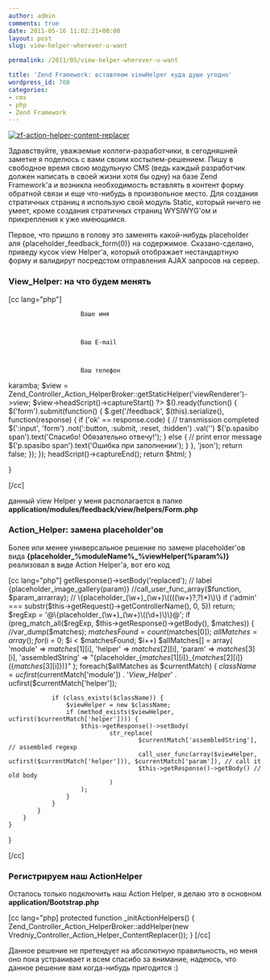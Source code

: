 ```yaml
---
author: admin
comments: true
date: 2011-05-16 11:02:21+00:00
layout: post
slug: view-helper-wherever-u-want

permalink: /2011/05/view-helper-wherever-u-want

title: 'Zend Framework: вставляем viewHelper куда душе угодно'
wordpress_id: 708
categories:
- cms
- php
- Zend Framework
---
```


[![zf-action-helper-content-replacer](http://vredniy.ru/wp-content/uploads/2011/05/content-replacer-150x150.png)](http://vredniy.ru/wp-content/uploads/2011/05/content-replacer.png)


Здравствуйте, уважаемые коллеги-разработчики, в сегодняшней заметке я поделюсь с вами своим костылем-решением. Пишу в свободное время свою модульную CMS (ведь каждый разработчик должен написать в своей жизни хотя бы одну) на базе Zend Framework'а и возникла необходимость вставлять в контент форму обратной связи и еще что-нибудь в произвольное место. Для создания стратичных страниц я использую свой модуль Static, который ничего не умеет, кроме создания стратичных страниц WYSIWYG'ом и прикрепления к уже имеющимся. 


<!-- more -->


Первое, что пришло в голову это заменять какой-нибудь placeholder аля {placeholder_feedback_form(0)} на содержимое. Сказано-сделано, приведу кусок view Helper'а, который отображает нестандартную форму и валидирут посредстом отправления AJAX запросов на сервер.






### View_Helper: на что будем менять


[cc lang="php"]

                


                        Ваше имя
                        


                        Ваш E-mail
                        


                        Ваш телефон
                        


                        


                        


                        


                


        
karamba;
        $view = Zend_Controller_Action_HelperBroker::getStaticHelper('viewRenderer')->view;
        $view->headScript()->captureStart() ?>
            $().ready(function() {
                $('form').submit(function() {
                    $.get('/feedback', $(this).serialize(), function(response) {
                        if ('ok' == response.code) {
                            // transmission completed
                            $(':input', 'form')
                                .not(':button, :submit, :reset, :hidden')
                                .val('')
                            $('p.spasibo span').text('Спасибо! Обязательно отвечу!');
                        } else {
                            // print error message
                            $('p.spasibo span').text('Ошибка при заполнении');
                        }
                    }, 'json');
                    return false;
                });
            });
        headScript()->captureEnd();
        return $html;
    }

}

[/cc]



данный view Helper у меня располагается в папке **application/modules/feedback/view/helpers/Form.php**





###  Action_Helper: замена placeholder'ов




Более или менее универсальное решение по замене placeholder'ов вида **{placeholder_%moduleName%_%viewHelper(%param%)}** реализовал в виде Action Helper'а, вот его код



[cc lang="php"]
getResponse()->setBody('replaced');
        // label {placeholder_image_gallery(param)}
        //call_user_func_array($function, $param_arrarray);
        // \{placeholder_(\w+)_(\w+)\((((\w+)?,?)*)\)\}
        if ('admin' === substr($this->getRequest()->getControllerName(), 0, 5))
            return;
        $regExp = '@\{placeholder_(\w+)_(\w+)\((\d+)\)\}@';
        if (preg_match_all($regExp, $this->getResponse()->getBody(), $matches)) {
            //var_dump($matches);
            $matchesFound = count($matches[0]);
            $allMatches = array();
            for($i = 0; $i < $matchesFound; $i++)
                $allMatches[] = array(
                    'module' => $matches[1][$i],
                    'helper' => $matches[2][$i],
                    'param' => $matches[3][$i],
                    'assembledString' => "{placeholder_{$matches[1][$i]}_{$matches[2][$i]}({$matches[3][$i]})}"
                );
            foreach($allMatches as $currentMatch) {
                $className = ucfirst($currentMatch['module']) . '_View_Helper_' . ucfirst($currentMatch['helper']);

                if (class_exists($className)) {
                    $viewHelper = new $className;
                    if (method_exists($viewHelper, ucfirst($currentMatch['helper']))) {
                        $this->getResponse()->setBody(
                                str_replace(
                                        $currentMatch['assembledString'], // assembled regexp
                                        call_user_func(array($viewHelper, ucfirst($currentMatch['helper'])), $currentMatch['param']), // call it
                                        $this->getResponse()->getBody() // old body
                                )
                        );
                    }
                }
            }
        }
    }

}

[/cc]



###  Регистрируем наш ActionHelper




Осталось только подключить наш Action Helper, я делаю это в основном **application/Bootstrap.php**



[cc lang="php]
protected function _initActionHelpers() 
{
	Zend_Controller_Action_HelperBroker::addHelper(new Vredniy_Controller_Action_Helper_ContentReplacer());
}
[/cc]



Данное решение не претендует на абсолютную правильность, но меня оно пока устраиивает и всем спасибо за внимание, надеюсь, что данное решение вам когда-нибудь пригодится :)
